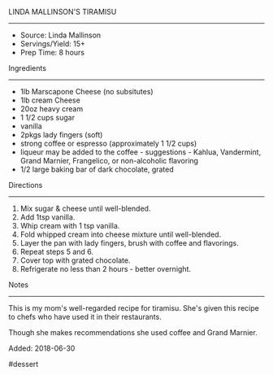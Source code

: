 LINDA MALLINSON'S TIRAMISU

---

* Source: Linda Mallinson
* Servings/Yield: 15+
* Prep Time: 8 hours

Ingredients

---

* 1lb Marscapone Cheese (no subsitutes)
* 1lb cream Cheese
* 20oz heavy cream
* 1 1/2 cups sugar
* vanilla
* 2pkgs lady fingers (soft)
* strong coffee or espresso (approximately 1 1/2 cups)
* liqueur may be added to the coffee - suggestions - Kahlua, Vandermint, Grand Marnier, Frangelico, or non-alcoholic flavoring
* 1/2 large baking bar of dark chocolate, grated

Directions

---

1. Mix sugar & cheese until well-blended.
2. Add 1tsp vanilla.
3. Whip cream with 1 tsp vanilla.
4. Fold whipped cream into cheese mixture until well-blended.
5. Layer the pan with lady fingers, brush with coffee and flavorings.
6. Repeat steps 5 and 6.
7. Cover top with grated chocolate.
8. Refrigerate no less than 2 hours - better overnight.

Notes

---

This is my mom's well-regarded recipe for tiramisu. She's given this recipe to chefs who have used it in their restaurants.

Though she makes recommendations she used coffee and Grand Marnier.

Added: 2018-06-30

#dessert
